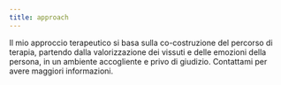 ```yaml
---
title: approach
---
```


Il mio approccio terapeutico si basa sulla co-costruzione del percorso di terapia, partendo dalla valorizzazione dei vissuti e delle emozioni della persona, in un ambiente accogliente e privo di giudizio. Contattami per avere maggiori informazioni.
